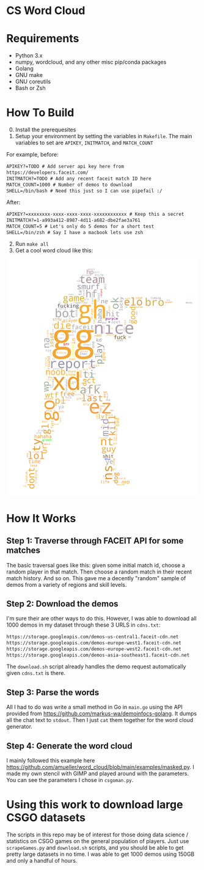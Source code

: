 # CS Word Cloud

# Requirements

* Python 3.x
* numpy, wordcloud, and any other misc pip/conda packages
* Golang
* GNU make
* GNU coreutils
* Bash or Zsh

# How To Build

0. Install the prerequesites
1. Setup your environment by setting the variables in `Makefile`. The main variables to set are `APIKEY`, `INITMATCH`, and `MATCH_COUNT`

For example, before:
```
APIKEY?=TODO # Add server api key here from https://developers.faceit.com/
INITMATCH?=TODO # Add any recent faceit match ID here 
MATCH_COUNT=1000 # Number of demos to download
SHELL=/bin/bash # Need this just so I can use pipefail :/
```

After:
```
APIKEY?=xxxxxxxx-xxxx-xxxx-xxxx-xxxxxxxxxxxx # Keep this a secret
INITMATCH?=1-a993a412-8987-4d11-a682-dbe2fae3a761 
MATCH_COUNT=5 # Let's only do 5 demos for a short test
SHELL=/bin/zsh # Say I have a macbook lets use zsh
```

2. Run `make all`
3. Get a cool word cloud like this:

![Drag Racing](rev0.png)

# How It Works

## Step 1: Traverse through FACEIT API for some matches

The basic traversal goes like this: given some initial match id, choose a random player in that match. Then choose a random match in their recent match history. And so on. This gave me a decently "random" sample of demos from a variety of regions and skill levels.

## Step 2: Download the demos

I'm sure their are other ways to do this. However, I was able to download all 1000 demos in my dataset through these 3 URLS in `cdns.txt`:

```
https://storage.googleapis.com/demos-us-central1.faceit-cdn.net
https://storage.googleapis.com/demos-europe-west1.faceit-cdn.net
https://storage.googleapis.com/demos-europe-west2.faceit-cdn.net
https://storage.googleapis.com/demos-asia-southeast1.faceit-cdn.net
```

The `download.sh` script already handles the demo request automatically given `cdns.txt` is there.

## Step 3: Parse the words

All I had to do was write a small method in Go in `main.go` using the API provided from https://github.com/markus-wa/demoinfocs-golang. It dumps all the chat text to `stdout`. Then I just `cat` them together for the word cloud generator.

## Step 4: Generate the word cloud

I mainly followed this example here https://github.com/amueller/word_cloud/blob/main/examples/masked.py. I made my own stencil with GIMP and played around with the parameters. You can see the parameters I chose in `csgoman.py`.

# Using this work to download large CSGO datasets

The scripts in this repo may be of interest for those doing data science / statistics on CSGO games on the general population of players. Just use `scrapeGames.py` and `download.sh` scripts, and you should be able to get pretty large datasets in no time. I was able to get 1000 demos using 150GB and only a handful of hours.
